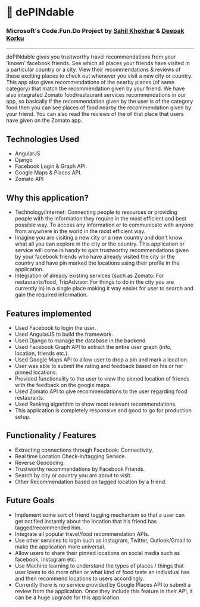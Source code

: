 # :round_pushpin: dePINdable
### Microsoft's Code.Fun.Do Project by [Sahil Khokhar](https://github.com/sahil505) & [Deepak Korku](https://github.com/Korku02)
---
dePINdable gives you trustworthy travel recommendations from your 'known' facebook friends. See which all places your friends have visited in a particular country or a city. View their recommendations & reviews of these exciting places to check out whenever you visit a new city or country. This app also gives recommendations of the nearby places (of same category) that match the recommendation given by your friend. We have also integrated Zomato food/restaurant services recommendations in our app, so basically if the recommendation given by the user is of the category food then you can see places of food nearby the recommendation given by your friend. You can also read the reviews of the of that place that users have given on the Zomato app.
## Technologies Used
- AngularJS
- Django
- Facebook Login & Graph API.
- Google Maps & Places API.
- Zomato API
## Why this application?
- Technology/Internet: Connecting people to resources or providing people with the information they require in the most efficient and best possible way. To access any information or to communicate with anyone from anywhere in the world in the most efficient way.
- Imagine you are visiting a new city or a new country and don't know what all you can explore in the city or the country. This application or service will come in handy to gain trustworthy recommendations given by your facebook friends who have already visited the city or the country and have pin marked the locations using their profile in the application.
- Integration of already existing services (such as Zomato: For restaurants/food, TripAdvisor: For things to do in the city you are currently in) in a single place making it way easier for user to search and gain the required information.
## Features implemented
- Used Facebook to login the user.
- Used AngularJS to build the framework.
- Used Django to manage the database in the backend.
- Used Facebook Graph API to extract the entire user graph (info, location, friends etc.).
- Used Google Maps API to allow user to drop a pin and mark a location.
- User was able to submit the rating and feedback based on his or her pinned locations.
- Provided functionality to the user to view the pinned location of friends with the feedback on the google maps.
- Used Zomato API to give recommendations to the user regarding food restaurants.
- Used Ranking algorithm to show most relevant recommendations.
- This application is completely responsive and good to go for production setup.
## Functionality / Features
- Extracting connections through Facebook: Connectivity.
- Real time Location Check-in/tagging Service.
- Reverse Geocoding.
- Trustworthy recommendations by Facebook Friends.
- Search by city or country you are about to visit.
- Other Recommendation based on tagged location by a friend.
## Future Goals
- Implement some sort of friend tagging mechanism so that a user can get notified instantly about the location that his friend has tagged/recommended him.
- Integrate all popular travel/food recommendation APIs.
- Use other services to login such as Instagram, Twitter, Outlook/Gmail to make the application more universal.
- Allow users to share their pinned locations on social media such as facebook, Instagram etc.
- Use Machine learning to understand the types of places / things that user loves to do more often or what kind of food taste an individual has and then recommend locations to users accordingly.
- Currently there is no service provided by Google Places API to submit a review from the application. Once they include this feature in their API, it can be a huge upgrade for this application.
